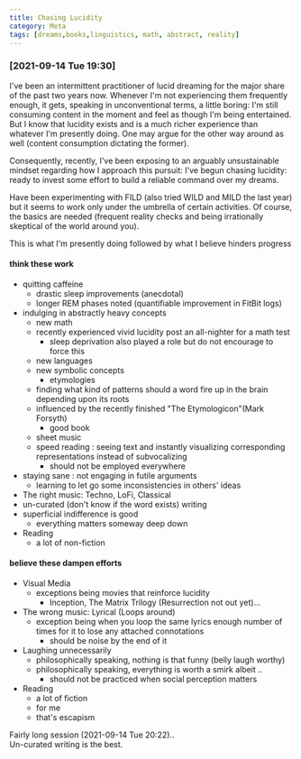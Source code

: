 ```yaml
---
title: Chasing Lucidity
category: Meta
tags: [dreams,books,linguistics, math, abstract, reality]
---
```


### [2021-09-14 Tue 19:30]

I've been an intermittent practitioner of lucid dreaming for the major
share of the past two years now. Whenever I'm not experiencing
them frequently enough, it gets, speaking in unconventional terms, a
little boring: I'm still consuming content in the moment and feel as
though I'm being entertained. But I know that lucidity exists and is a
much richer experience than whatever I'm presently doing. One may
argue for the other way around as well (content consumption dictating the former).  

Consequently, recently, I've been exposing to an arguably
unsustainable mindset regarding how I approach this pursuit: I've
begun chasing lucidity: ready to invest some effort to build a
reliable command over my dreams.  

Have been experimenting with FILD (also tried WILD and MILD the last
year) but it seems to work only under the umbrella of certain
activities. Of course, the basics are needed (frequent reality checks
and being irrationally skeptical of the world around you).  

This is what I'm presently doing followed by what I believe hinders progress 

#### think these work

 - quitting caffeine
	- drastic sleep improvements (anecdotal)
	- longer REM phases noted (quantifiable improvement in FitBit logs)
 - indulging in abstractly heavy concepts
	- new math
	- recently experienced vivid lucidity post an all-nighter for a
		math test
		- sleep deprivation also played a role but do not encourage to
		force this
    - new languages
    - new symbolic concepts 
        - etymologies
    - finding what kind of patterns should a word fire up in the brain
      depending upon its roots
    - influenced by the recently finished "The Etymologicon"(Mark Forsyth)
	    - good book
    - sheet music
    - speed reading : seeing text and instantly visualizing
     corresponding representations instead of subvocalizing
        - should not be employed everywhere
 - staying sane : not engaging in futile arguments
    - learning to let go some inconsistencies in others' ideas
 - The right music: Techno, LoFi, Classical
 - un-curated (don't know if the word exists) writing  
 - superficial indifference is good
    - everything matters someway deep down
 - Reading
    - a lot of non-fiction

#### believe these dampen efforts

 - Visual Media
    - exceptions being movies that reinforce lucidity
		- Inception, The Matrix Trilogy (Resurrection not out yet)...
 - The wrong music: Lyrical (Loops around)
	- exception being when you loop the same lyrics enough number
    of times for it to lose any attached connotations
	    - should be noise by the end of it
 - Laughing unnecessarily
    - philosophically speaking, nothing is that funny (belly laugh worthy)
    - philosophically speaking, everything is worth a smirk albeit ..
        - should not be practiced when social perception matters
 - Reading 
    - a lot of fiction
    - for me
    - that's escapism


Fairly long session (2021-09-14 Tue 20:22)..  
Un-curated writing is the best. 

